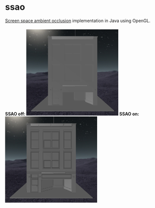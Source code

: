 # ssao

[Screen space ambient occlusion](https://en.wikipedia.org/wiki/Screen_space_ambient_occlusion) implementation in Java using OpenGL.

#### SSAO off: <img src="demos/off.png" width="300"> SSAO on: <img src="demos/on.png" width="300">
